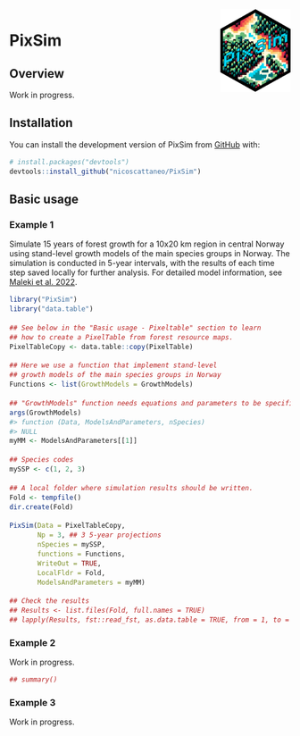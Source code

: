 
<!-- README.md is generated from README.Rmd. Please edit that file -->
<!-- badges: start -->
<!-- badges: end -->

<img src="inst/extdata/logo.png" align="right" width="25%" />

# PixSim

## Overview

Work in progress.

## Installation

You can install the development version of PixSim from
[GitHub](https://github.com/) with:

``` r
# install.packages("devtools")
devtools::install_github("nicoscattaneo/PixSim")
```

## Basic usage

### Example 1

Simulate 15 years of forest growth for a 10x20 km region in central
Norway using stand-level growth models of the main species groups in
Norway. The simulation is conducted in 5-year intervals, with the
results of each time step saved locally for further analysis. For
detailed model information, see [Maleki et
al. 2022](https://doi.org/10.1080/02827581.2022.2056632).

``` r
library("PixSim")
library("data.table")

## See below in the "Basic usage - Pixeltable" section to learn 
## how to create a PixelTable from forest resource maps.
PixelTableCopy <- data.table::copy(PixelTable)

## Here we use a function that implement stand-level 
## growth models of the main species groups in Norway
Functions <- list(GrowthModels = GrowthModels)

## "GrowthModels" function needs equations and parameters to be specified.
args(GrowthModels)
#> function (Data, ModelsAndParameters, nSpecies) 
#> NULL
myMM <- ModelsAndParameters[[1]]

## Species codes
mySSP <- c(1, 2, 3)

## A local folder where simulation results should be written.
Fold <- tempfile()
dir.create(Fold)

PixSim(Data = PixelTableCopy,
       Np = 3, ## 3 5-year projections
       nSpecies = mySSP,
       functions = Functions,
       WriteOut = TRUE,
       LocalFldr = Fold,
       ModelsAndParameters = myMM)

## Check the results
## Results <- list.files(Fold, full.names = TRUE)
## lapply(Results, fst::read_fst, as.data.table = TRUE, from = 1, to = 5)
```

### Example 2

Work in progress.

``` r
## summary()
```

### Example 3

Work in progress.
